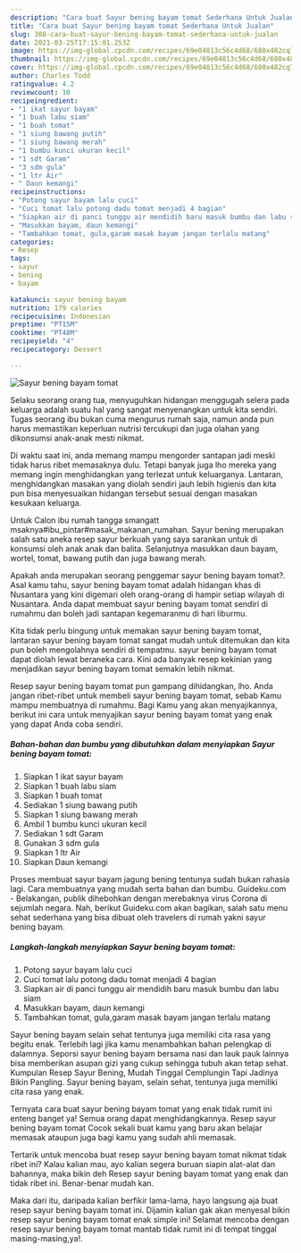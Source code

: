 ```yaml
---
description: "Cara buat Sayur bening bayam tomat Sederhana Untuk Jualan"
title: "Cara buat Sayur bening bayam tomat Sederhana Untuk Jualan"
slug: 308-cara-buat-sayur-bening-bayam-tomat-sederhana-untuk-jualan
date: 2021-03-25T17:15:01.253Z
image: https://img-global.cpcdn.com/recipes/69e04813c56c4d68/680x482cq70/sayur-bening-bayam-tomat-foto-resep-utama.jpg
thumbnail: https://img-global.cpcdn.com/recipes/69e04813c56c4d68/680x482cq70/sayur-bening-bayam-tomat-foto-resep-utama.jpg
cover: https://img-global.cpcdn.com/recipes/69e04813c56c4d68/680x482cq70/sayur-bening-bayam-tomat-foto-resep-utama.jpg
author: Charles Todd
ratingvalue: 4.2
reviewcount: 10
recipeingredient:
- "1 ikat sayur bayam"
- "1 buah labu siam"
- "1 buah tomat"
- "1 siung bawang putih"
- "1 siung bawang merah"
- "1 bumbu kunci ukuran kecil"
- "1 sdt Garam"
- "3 sdm gula"
- "1 ltr Air"
- " Daun kemangi"
recipeinstructions:
- "Potong sayur bayam lalu cuci"
- "Cuci tomat lalu potong dadu tomat menjadi 4 bagian"
- "Siapkan air di panci tunggu air mendidih baru masuk bumbu dan labu siam"
- "Masukkan bayam, daun kemangi"
- "Tambahkan tomat, gula,garam masak bayam jangan terlalu matang"
categories:
- Resep
tags:
- sayur
- bening
- bayam

katakunci: sayur bening bayam 
nutrition: 179 calories
recipecuisine: Indonesian
preptime: "PT15M"
cooktime: "PT48M"
recipeyield: "4"
recipecategory: Dessert

---
```



![Sayur bening bayam tomat](https://img-global.cpcdn.com/recipes/69e04813c56c4d68/680x482cq70/sayur-bening-bayam-tomat-foto-resep-utama.jpg)

Selaku seorang orang tua, menyuguhkan hidangan menggugah selera pada keluarga adalah suatu hal yang sangat menyenangkan untuk kita sendiri. Tugas seorang ibu bukan cuma mengurus rumah saja, namun anda pun harus memastikan keperluan nutrisi tercukupi dan juga olahan yang dikonsumsi anak-anak mesti nikmat.

Di waktu  saat ini, anda memang mampu mengorder santapan jadi meski tidak harus ribet memasaknya dulu. Tetapi banyak juga lho mereka yang memang ingin menghidangkan yang terlezat untuk keluarganya. Lantaran, menghidangkan masakan yang diolah sendiri jauh lebih higienis dan kita pun bisa menyesuaikan hidangan tersebut sesuai dengan masakan kesukaan keluarga. 

Untuk Calon ibu rumah tangga smangatt msaknya#ibu_pintar#masak_makanan_rumahan. Sayur bening merupakan salah satu aneka resep sayur berkuah yang saya sarankan untuk di konsumsi oleh anak anak dan balita. Selanjutnya masukkan daun bayam, wortel, tomat, bawang putih dan juga bawang merah.

Apakah anda merupakan seorang penggemar sayur bening bayam tomat?. Asal kamu tahu, sayur bening bayam tomat adalah hidangan khas di Nusantara yang kini digemari oleh orang-orang di hampir setiap wilayah di Nusantara. Anda dapat membuat sayur bening bayam tomat sendiri di rumahmu dan boleh jadi santapan kegemaranmu di hari liburmu.

Kita tidak perlu bingung untuk memakan sayur bening bayam tomat, lantaran sayur bening bayam tomat sangat mudah untuk ditemukan dan kita pun boleh mengolahnya sendiri di tempatmu. sayur bening bayam tomat dapat diolah lewat beraneka cara. Kini ada banyak resep kekinian yang menjadikan sayur bening bayam tomat semakin lebih nikmat.

Resep sayur bening bayam tomat pun gampang dihidangkan, lho. Anda jangan ribet-ribet untuk membeli sayur bening bayam tomat, sebab Kamu mampu membuatnya di rumahmu. Bagi Kamu yang akan menyajikannya, berikut ini cara untuk menyajikan sayur bening bayam tomat yang enak yang dapat Anda coba sendiri.

<!--inarticleads1-->

##### Bahan-bahan dan bumbu yang dibutuhkan dalam menyiapkan Sayur bening bayam tomat:

1. Siapkan 1 ikat sayur bayam
1. Siapkan 1 buah labu siam
1. Siapkan 1 buah tomat
1. Sediakan 1 siung bawang putih
1. Siapkan 1 siung bawang merah
1. Ambil 1 bumbu kunci ukuran kecil
1. Sediakan 1 sdt Garam
1. Gunakan 3 sdm gula
1. Siapkan 1 ltr Air
1. Siapkan  Daun kemangi


Proses membuat sayur bayam jagung bening tentunya sudah bukan rahasia lagi. Cara membuatnya yang mudah serta bahan dan bumbu. Guideku.com - Belakangan, publik dihebohkan dengan merebaknya virus Corona di sejumlah negara. Nah, berikut Guideku.com akan bagikan, salah satu menu sehat sederhana yang bisa dibuat oleh travelers di rumah yakni sayur bening bayam. 

<!--inarticleads2-->

##### Langkah-langkah menyiapkan Sayur bening bayam tomat:

1. Potong sayur bayam lalu cuci
1. Cuci tomat lalu potong dadu tomat menjadi 4 bagian
1. Siapkan air di panci tunggu air mendidih baru masuk bumbu dan labu siam
1. Masukkan bayam, daun kemangi
1. Tambahkan tomat, gula,garam masak bayam jangan terlalu matang


Sayur bening bayam selain sehat tentunya juga memiliki cita rasa yang begitu enak. Terlebih lagi jika kamu menambahkan bahan pelengkap di dalamnya. Seporsi sayur bening bayam bersama nasi dan lauk pauk lainnya bisa memberikan asupan gizi yang cukup sehingga tubuh akan tetap sehat. Kumpulan Resep Sayur Bening, Mudah Tinggal Cemplungin Tapi Jadinya Bikin Pangling. Sayur bening bayam, selain sehat, tentunya juga memiliki cita rasa yang enak. 

Ternyata cara buat sayur bening bayam tomat yang enak tidak rumit ini enteng banget ya! Semua orang dapat menghidangkannya. Resep sayur bening bayam tomat Cocok sekali buat kamu yang baru akan belajar memasak ataupun juga bagi kamu yang sudah ahli memasak.

Tertarik untuk mencoba buat resep sayur bening bayam tomat nikmat tidak ribet ini? Kalau kalian mau, ayo kalian segera buruan siapin alat-alat dan bahannya, maka bikin deh Resep sayur bening bayam tomat yang enak dan tidak ribet ini. Benar-benar mudah kan. 

Maka dari itu, daripada kalian berfikir lama-lama, hayo langsung aja buat resep sayur bening bayam tomat ini. Dijamin kalian gak akan menyesal bikin resep sayur bening bayam tomat enak simple ini! Selamat mencoba dengan resep sayur bening bayam tomat mantab tidak rumit ini di tempat tinggal masing-masing,ya!.

